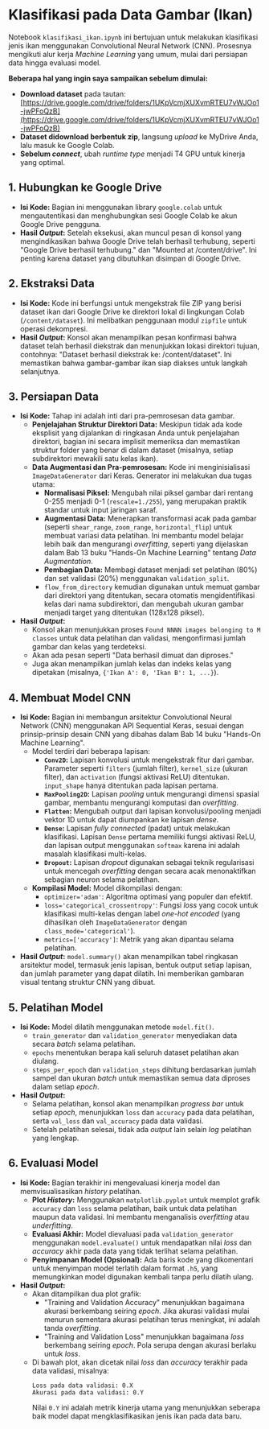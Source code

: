 # Klasifikasi pada Data Gambar (Ikan)

Notebook `klasifikasi_ikan.ipynb` ini bertujuan untuk melakukan klasifikasi jenis ikan menggunakan Convolutional Neural Network (CNN). Prosesnya mengikuti alur kerja *Machine Learning* yang umum, mulai dari persiapan data hingga evaluasi model.

**Beberapa hal yang ingin saya sampaikan sebelum dimulai:**

  - **Download dataset** pada tautan: [https://drive.google.com/drive/folders/1UKpVcmjXUXvmRTEU7vWJOo1-jwPFoQzB](https://drive.google.com/drive/folders/1UKpVcmjXUXvmRTEU7vWJOo1-jwPFoQzB)
  - **Dataset didownload berbentuk zip**, langsung *upload* ke MyDrive Anda, lalu masuk ke Google Colab.
  - **Sebelum *connect***, ubah *runtime type* menjadi T4 GPU untuk kinerja yang optimal.

## 1\. Hubungkan ke Google Drive

  * **Isi Kode:** Bagian ini menggunakan library `google.colab` untuk mengautentikasi dan menghubungkan sesi Google Colab ke akun Google Drive pengguna.
  * **Hasil *Output*:** Setelah eksekusi, akan muncul pesan di konsol yang mengindikasikan bahwa Google Drive telah berhasil terhubung, seperti "Google Drive berhasil terhubung." dan "Mounted at /content/drive". Ini penting karena dataset yang dibutuhkan disimpan di Google Drive.

## 2\. Ekstraksi Data

  * **Isi Kode:** Kode ini berfungsi untuk mengekstrak file ZIP yang berisi dataset ikan dari Google Drive ke direktori lokal di lingkungan Colab (`/content/dataset`). Ini melibatkan penggunaan modul `zipfile` untuk operasi dekompresi.
  * **Hasil *Output*:** Konsol akan menampilkan pesan konfirmasi bahwa dataset telah berhasil diekstrak dan menunjukkan lokasi direktori tujuan, contohnya: "Dataset berhasil diekstrak ke: /content/dataset". Ini memastikan bahwa gambar-gambar ikan siap diakses untuk langkah selanjutnya.

## 3\. Persiapan Data

  * **Isi Kode:** Tahap ini adalah inti dari pra-pemrosesan data gambar.
      * **Penjelajahan Struktur Direktori Data:** Meskipun tidak ada kode eksplisit yang dijalankan di ringkasan Anda untuk penjelajahan direktori, bagian ini secara implisit memeriksa dan memastikan struktur folder yang benar di dalam dataset (misalnya, setiap subdirektori mewakili satu kelas ikan).
      * **Data Augmentasi dan Pra-pemrosesan:** Kode ini menginisialisasi `ImageDataGenerator` dari Keras. Generator ini melakukan dua tugas utama:
          * **Normalisasi Piksel:** Mengubah nilai piksel gambar dari rentang 0-255 menjadi 0-1 (`rescale=1./255`), yang merupakan praktik standar untuk input jaringan saraf.
          * **Augmentasi Data:** Menerapkan transformasi acak pada gambar (seperti `shear_range`, `zoom_range`, `horizontal_flip`) untuk membuat variasi data pelatihan. Ini membantu model belajar lebih baik dan mengurangi *overfitting*, seperti yang dijelaskan dalam Bab 13 buku "Hands-On Machine Learning" tentang *Data Augmentation*.
          * **Pembagian Data:** Membagi dataset menjadi set pelatihan (80%) dan set validasi (20%) menggunakan `validation_split`.
          * `flow_from_directory` kemudian digunakan untuk memuat gambar dari direktori yang ditentukan, secara otomatis mengidentifikasi kelas dari nama subdirektori, dan mengubah ukuran gambar menjadi target yang ditentukan (128x128 piksel).
  * **Hasil *Output*:**
      * Konsol akan menunjukkan proses `Found NNNN images belonging to M classes` untuk data pelatihan dan validasi, mengonfirmasi jumlah gambar dan kelas yang terdeteksi.
      * Akan ada pesan seperti "Data berhasil dimuat dan diproses."
      * Juga akan menampilkan jumlah kelas dan indeks kelas yang dipetakan (misalnya, `{'Ikan A': 0, 'Ikan B': 1, ...}`).

## 4\. Membuat Model CNN

  * **Isi Kode:** Bagian ini membangun arsitektur Convolutional Neural Network (CNN) menggunakan API Sequential Keras, sesuai dengan prinsip-prinsip desain CNN yang dibahas dalam Bab 14 buku "Hands-On Machine Learning".
      * Model terdiri dari beberapa lapisan:
          * **`Conv2D`:** Lapisan konvolusi untuk mengekstrak fitur dari gambar. Parameter seperti `filters` (jumlah filter), `kernel_size` (ukuran filter), dan `activation` (fungsi aktivasi ReLU) ditentukan. `input_shape` hanya ditentukan pada lapisan pertama.
          * **`MaxPooling2D`:** Lapisan *pooling* untuk mengurangi dimensi spasial gambar, membantu mengurangi komputasi dan *overfitting*.
          * **`Flatten`:** Mengubah output dari lapisan konvolusi/pooling menjadi vektor 1D untuk dapat diumpankan ke lapisan *dense*.
          * **`Dense`:** Lapisan *fully connected* (padat) untuk melakukan klasifikasi. Lapisan `Dense` pertama memiliki fungsi aktivasi ReLU, dan lapisan output menggunakan `softmax` karena ini adalah masalah klasifikasi multi-kelas.
          * **`Dropout`:** Lapisan *dropout* digunakan sebagai teknik regularisasi untuk mencegah *overfitting* dengan secara acak menonaktifkan sebagian neuron selama pelatihan.
      * **Kompilasi Model:** Model dikompilasi dengan:
          * `optimizer='adam'`: Algoritma optimasi yang populer dan efektif.
          * `loss='categorical_crossentropy'`: Fungsi *loss* yang cocok untuk klasifikasi multi-kelas dengan label *one-hot encoded* (yang dihasilkan oleh `ImageDataGenerator` dengan `class_mode='categorical'`).
          * `metrics=['accuracy']`: Metrik yang akan dipantau selama pelatihan.
  * **Hasil *Output*:** `model.summary()` akan menampilkan tabel ringkasan arsitektur model, termasuk jenis lapisan, bentuk output setiap lapisan, dan jumlah parameter yang dapat dilatih. Ini memberikan gambaran visual tentang struktur CNN yang dibuat.

## 5\. Pelatihan Model

  * **Isi Kode:** Model dilatih menggunakan metode `model.fit()`.
      * `train_generator` dan `validation_generator` menyediakan data secara *batch* selama pelatihan.
      * `epochs` menentukan berapa kali seluruh dataset pelatihan akan diulang.
      * `steps_per_epoch` dan `validation_steps` dihitung berdasarkan jumlah sampel dan ukuran *batch* untuk memastikan semua data diproses dalam setiap *epoch*.
  * **Hasil *Output*:**
      * Selama pelatihan, konsol akan menampilkan *progress bar* untuk setiap *epoch*, menunjukkan `loss` dan `accuracy` pada data pelatihan, serta `val_loss` dan `val_accuracy` pada data validasi.
      * Setelah pelatihan selesai, tidak ada *output* lain selain *log* pelatihan yang lengkap.

## 6\. Evaluasi Model

  * **Isi Kode:** Bagian terakhir ini mengevaluasi kinerja model dan memvisualisasikan *history* pelatihan.
      * **Plot *History*:** Menggunakan `matplotlib.pyplot` untuk memplot grafik `accuracy` dan `loss` selama pelatihan, baik untuk data pelatihan maupun data validasi. Ini membantu menganalisis *overfitting* atau *underfitting*.
      * **Evaluasi Akhir:** Model dievaluasi pada `validation_generator` menggunakan `model.evaluate()` untuk mendapatkan nilai *loss* dan *accuracy* akhir pada data yang tidak terlihat selama pelatihan.
      * **Penyimpanan Model (Opsional):** Ada baris kode yang dikomentari untuk menyimpan model terlatih dalam format `.h5`, yang memungkinkan model digunakan kembali tanpa perlu dilatih ulang.
  * **Hasil *Output*:**
      * Akan ditampilkan dua plot grafik:
          * "Training and Validation Accuracy" menunjukkan bagaimana akurasi berkembang seiring *epoch*. Jika akurasi validasi mulai menurun sementara akurasi pelatihan terus meningkat, ini adalah tanda *overfitting*.
          * "Training and Validation Loss" menunjukkan bagaimana *loss* berkembang seiring *epoch*. Pola serupa dengan akurasi berlaku untuk *loss*.
      * Di bawah plot, akan dicetak nilai *loss* dan *accuracy* terakhir pada data validasi, misalnya:
        ```
        Loss pada data validasi: 0.X
        Akurasi pada data validasi: 0.Y
        ```
        Nilai `0.Y` ini adalah metrik kinerja utama yang menunjukkan seberapa baik model dapat mengklasifikasikan jenis ikan pada data baru.
